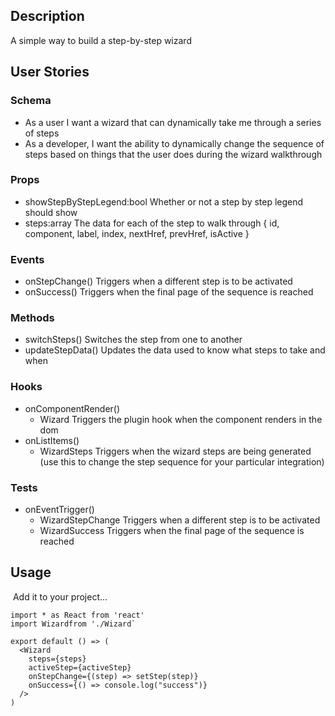 ## Description

A simple way to build a step-by-step wizard

## User Stories

### Schema

- As a user I want a wizard that can dynamically take me through a series of steps
- As a developer, I want the ability to dynamically change the sequence of steps based on things that the user does during the wizard walkthrough

### Props

- showStepByStepLegend:bool
  Whether or not a step by step legend should show
- steps:array
  The data for each of the step to walk through
  { id, component, label, index, nextHref, prevHref, isActive }

### Events

- onStepChange()
  Triggers when a different step is to be activated
- onSuccess()
  Triggers when the final page of the sequence is reached

### Methods

- switchSteps()
  Switches the step from one to another
- updateStepData()
  Updates the data used to know what steps to take and when

### Hooks

- onComponentRender()
  - Wizard
    Triggers the plugin hook when the component renders in the dom
- onListItems()
  - WizardSteps
    Triggers when the wizard steps are being generated
    (use this to change the step sequence for your particular integration)

### Tests

- onEventTrigger()
  - WizardStepChange
    Triggers when a different step is to be activated
  - WizardSuccess
    Triggers when the final page of the sequence is reached

## Usage

​
Add it to your project...
​

```
import * as React from 'react'
import Wizardfrom './Wizard`
​
export default () => (
  <Wizard
    steps={steps}
    activeStep={activeStep}
    onStepChange={(step) => setStep(step)}
    onSuccess={() => console.log("success")}
  />
)
```
